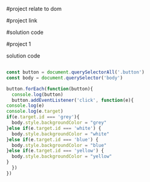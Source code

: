 #project relate to dom

#project link

#solution code 

#project 1

solution code

```javascript

const button = document.querySelectorAll('.button')
const body = document.querySelector('body')

button.forEach(function(button){
  console.log(button)
  button.addEventListener('click', function(e){
console.log(e)
console.log(e.target)
if(e.target.id === 'grey'){
  body.style.backgroundColor = "grey"
}else if(e.target.id === 'white') {
  body.style.backgroundColor = "white"
}else if(e.target.id === 'blue') {
  body.style.backgroundColor = "blue"
}else if(e.target.id === 'yellow') {
  body.style.backgroundColor = "yellow"
}
  })
})
```


